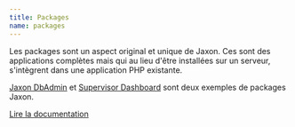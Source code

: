 ```yaml
---
title: Packages
name: packages
---
```


Les packages sont un aspect original et unique de Jaxon.
Ces sont des applications complètes mais qui au lieu d'être installées sur un serveur, s'intègrent dans une application PHP existante.

[Jaxon DbAdmin](https://github.com/lagdo/jaxon-dbadmin) et [Supervisor Dashboard](https://github.com/lagdo/jaxon-supervisor) sont deux exemples de packages Jaxon.

[Lire la documentation](../../docs/v5x/extensions/packages.html)
